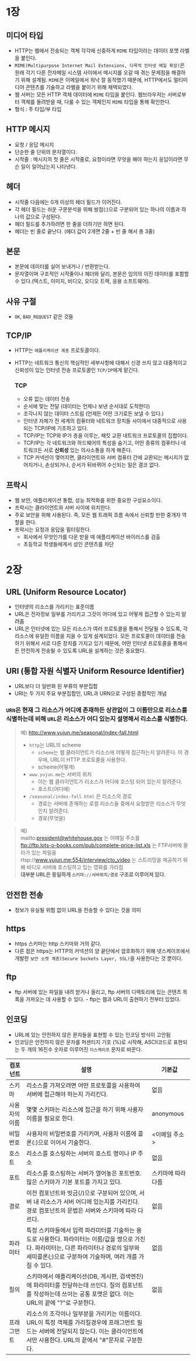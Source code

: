 # 1장
 
## 미디어 타입
- HTTP는 웹에서 전송되는 객체 각각에 신중하게 `MIME` 타입이라는 데이터 포맷 라벨을 붙인다.  
- `MIME(Multipurpose Internet Mail Extensions, 다목적 인터넷 메일 확장)`은 원래 각기 다른 전자메일 시스템 사이에서 메시지를 오갈 때 겪는 문제점을 해결하기 위해 설계됨. `MIME`은 이메일에서 워낙 잘 동작했기 때문에, HTTP에서도 멀티미디어 콘텐츠를 기술하고 라벨을 붙이기 위해 채택되었다.  
- 웹 서버는 모든 HTTP 객체 데이터에 `MIME` 타입을 붙인다. 웹브라우저는 서버로부터 객체를 돌려받을 때, 다룰 수 있는 객체인지 `MIME` 타입을 통해 확인한다.  
- 형식 : 주 타입/부 타입  

## HTTP 메시지
- 요청 / 응답 메시지
- 단순한 줄 단위의 문자열이다.
- 시작줄 : 메시지의 첫 줄은 시작줄로, 요청이라면 무엇을 해야 하는지 응답이라면 무슨 일이 일어났는지 나타낸다.

## 헤더
- 시작줄 다음에는 0개 이상의 헤더 필드가 이어진다.
- 각 헤더 필드는 쉬운 구문분석을 위해 쌍점(:)으로 구분되어 있는 하나의 이름과 하나의 값으로 구성된다. 
- 헤더 필드를 추가하려면 한 줄을 더하기만 하면 된다.
- 헤더는 빈 줄로 끝난다. (헤더 값이 2개면 2줄 + 빈 줄 해서 총 3줄)

## 본문
- 본문에 데이터를 실어 보내거나 / 반환받는다.
- 문자열이며 구조적인 시작줄이나 헤더와 달리, 본문은 임의의 이진 데이터를 포함할 수 있다.(텍스트, 이미지, 비디오, 오디오 트랙, 응용 소프트웨어).

## 사유 구절
- `OK`, `BAD_REQUEST` 같은 것들

## TCP/IP
- HTTP는 `애플리케이션 계층` 프로토콜이다.
- HTTP는 네트워크 통신의 핵심적인 세부사항에 대해서 신경 쓰지 않고 대중적이고 신뢰성이 있는 인터넷 전송 프로토콜인 `TCP/IP`에게 맡긴다.

  ### TCP
  - 오류 없는 데이터 전송
  - 순서에 맞는 전달 (데이터는 언제나 보낸 순서대로 도착한다)
  - 조각나지 않는 데이터 스트림 (언제든 어떤 크기로든 보낼 수 있다.)
  - 인터넷 자체가 전 세계의 컴퓨터와 네트워크 장치들 사이에서 대중적으로 사용되는 TCP/IP에 기초하고 있다.
  - TCP/IP는 TCP와 IP가 층을 이루는, 패킷 교환 네트워크 프로토콜의 집합이다. 
  - TCP/IP는 각 네트워크와 하드웨어의 특성을 숨기고, 어떤 종류의 컴퓨터나 네트워크든 서로 **신뢰성** 있는 의사소통을 하게 해준다.
  - TCP 커넥션이 맺어지면, 클라이언트와 서버 컴퓨터 간에 교환되는 메시지가 없어지거나, 손상되거나, 순서가 뒤바뀌어 수신되는 일은 결코 없다.

## 프락시
- 웹 보안, 애플리케이션 통합, 성능 최적화를 위한 중요한 구성요소이다. 
- 프락시는 클라이언트와 서버 사이에 위치한다. 
- 주로 보안을 위해 사용된다. 즉, 모든 웹 트래픽 흐름 속에서 신뢰할 만한 중개자 역할을 한다. 
- 프락시는 요청과 응답을 필터링한다. 
  - 회사에서 무엇인가를 다운 받을 때 애플리케이션 바이러스를 검출
  - 초등학교 학생들에게서 성인 콘텐츠를 차단


# 2장

## URL (Uniform Resource Locator)
- 인터넷의 리소스를 가리키는 표준이름
- URL은 전자정보 일부를 가리키고 그것이 어디에 있고 어떻게 접근할 수 있는지 알려줌
- URL은 인터넷에 있는 모든 리소스가 여러 프로토콜을 통해서 전달될 수 있도록, 각 리소스에 유일한 이름을 지을 수 있게 설계되었다. 모든 프로토콜이 데이터를 전송하기 위해서 서로 다른 장치를 가지고 있기 때문에, 어떤 인터넷 프로토콜을 통해서든 안전하게 전송될 수 있도록 URL을 설계하는 것은 중요했다.

## URI (통합 자원 식별자 Uniform Resource Identifier)
- URL보다 더 일반화 된 부류의 부분집합
- URI는 두 가지 주요 부분집합인, URL과 URN으로 구성된 종합적인 개념

### `URN`은 현재 그 리소스가 어디에 존재하든 상관없이 그 이름만으로 리소스를 식별하는데 비해 `URL`은 리소스가 어디 있는지 설명해서 리소스를 식별한다.

> 예) http://www.yujun.me/seasonal/index-fall.html
>  - `http`는 URL의 scheme
>    - `scheme`는 웹 클라이언트가 리소스에 어떻게 접근하는지 알려준다. 이 경우에, URL이 HTTP 프로토콜을 사용한다.
>    - scheme(어떻게)  
>  - `www.yujun.me`는 서버의 위치
>    - 이는 웹 클라이언트가 리소스가 어디에 호스팅 되어 있는지 알려준다. 
>    - 호스트(어디에)
>  - `/seasonal/index-fall.html` 은 리소스의 경로
>    - 경로는 서버에 존재하는 로컬 리소스들 중에서 요청받은 리소스가        무엇인지 알려준다. 
>    - 경로(무엇을)

>예)   
    mailto:president@whitehouse.gov 는 이메일 주소를  
    ftp://ftp.lots-o-books.com/pub/complete-price-list.xls 는 FTP서버에 올라가 있는 파일을  
    rtsp://www.yujun.me:554/interview/cto_video 는 스트리밍을 제공하기 위해 비디오 서버에 호스팅하고 있는 영화를 가리킴  
    **대부분 URL은 동일하게 `스키마://서버위치/경로` 구조로 이루어져 있다.**

## 안전한 전송
- 정보가 유실될 위험 없이 URL을 전송할 수 있다는 것을 의미

## https
- https 스키마는 http 스키마와 거의 같다.
- 다른 점은 https는 HTTP의 커넥션의 양 끝단에서 암호화하기 위해 넷스케이프에서 개발한 `보안 소켓 계층(Secure Sockets Layer, SSL)`을 사용한다는 것 뿐이다.

## ftp
- ftp 서버에 있는 파일을 내려 받거나 올리고, ftp 서버의 디렉토리에 있는 콘텐츠 목록을 가져오는 데 사용할 수 있다. - ftp는 웹과 URL이 출현하기 전부터 있었다.

## 인코딩
- URL에 있는 안전하지 않은 문자들을 표현할 수 있는 인코딩 방식이 고안됨
- 인코딩은 안전하지 않은 문자를 퍼센티지 기호 (%)로 시작해, ASCII코드로 표현되는 두 개의 16진수 숫자로 이루어진 `이스케이프` 문자로 바꾼다.


컴포넌트 | 설명 | 기본값
--- | --- | --- |    
스키마 | 리소스를 가져오려면 어떤 프로토콜을 사용하여 서버에 접근해야 하는지 가리킨다. | 없음
사용자의 이름	| 몇몇 스키마는 리소스에 접근을 하기 위해 사용자 이름을 필요로 한다. |	anonymous
비밀번호 | 사용자의 비밀번호를 가리키며, 사용자 이름에 콜론(:)으로 이어서 기술한다.	| <이메일 주소>
호스트 | 리소스를 호스팅하는 서버의 호스트 명이나 IP 주소 |	없음
포트	| 리소스를 호스팅하는 서버가 열어놓은 포트번호. 많은 스키마가 기본 포트를 가지고 있다.	| 스키마에 따라 다름
경로	| 이전 컴포넌트와 빗금(/)으로 구분되어 있으며, 서버 내 리소스가 서버 어디에 있는지를 가리킨다. 경로 컴포넌트의 문법은 서버와 스키마에 따라 다르다.	| 없음
파라미터 |	특정 스키마들에서 입력 파라미터를 기술하는 용도로 사용한다. 파라미터는 이름/값을 쌍으로 가진다. 파라미터는, 다른 파라미터나 경로의 일부와 세미콜론(;)으로 구분하여 기술하며, 여러 개를 가질 수 있다. |	없음
질의 |	스키마에서 애플리케이션(DB, 게시판, 검색엔진)에 파라미터를 전달하는데 쓰인다. 질의 컴포넌트를 작성하는데 쓰이는 공통 포맷은 없다. 이는 URL의 끝에 "?"로 구분한다. |	없음
프래그먼트 |	리소스의 조각이나 일부분을 가리키는 이름이다. URL이 특정 객체를 가리킬경우에 프래그먼트 필드는 서버에 전달되지 않는다. 이는 클라이언트에서만 사용한다. URL의 끝에서 "#"문자로 구분한다. | 	


